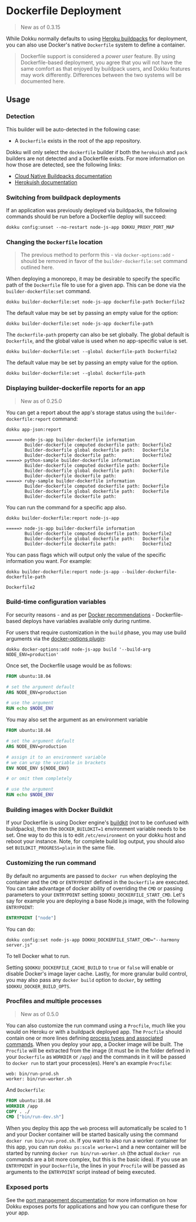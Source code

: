 # Dockerfile Deployment

> New as of 0.3.15

While Dokku normally defaults to using [Heroku buildpacks](https://devcenter.heroku.com/articles/buildpacks) for deployment, you can also use Docker's native `Dockerfile` system to define a container.

> Dockerfile support is considered a *power user* feature. By using Dockerfile-based deployment, you agree that you will not have the same comfort as that enjoyed by buildpack users, and Dokku features may work differently. Differences between the two systems will be documented here.

## Usage

### Detection

This builder will be auto-detected in the following case:

- A `Dockerfile` exists in the root of the app repository.

Dokku will only select the `dockerfile` builder if both the `herokuish` and `pack` builders are not detected and a Dockerfile exists. For more information on how those are detected, see the following links:

- [Cloud Native Buildpacks documentation](/docs/deployment/builders/cloud-native-buildpacks.md#detection)
- [Herokuish documentation](/docs/deployment/builders/herokuish-buildpacks.md#detection)

### Switching from buildpack deployments

If an application was previously deployed via buildpacks, the following commands should be run before a Dockerfile deploy will succeed:

```shell
dokku config:unset --no-restart node-js-app DOKKU_PROXY_PORT_MAP 
```

### Changing the `Dockerfile` location

> The previous method to perform this - via `docker-options:add` - should be removed in favor of the `builder-dockerfile:set` command outlined here.

When deploying a monorepo, it may be desirable to specify the specific path of the `Dockerfile` file to use for a given app. This can be done via the `builder-dockerfile:set` command.

```shell
dokku builder-dockerfile:set node-js-app dockerfile-path Dockerfile2
```

The default value may be set by passing an empty value for the option:

```shell
dokku builder-dockerfile:set node-js-app dockerfile-path
```

The `dockerfile-path` property can also be set globally. The global default is `Dockerfile`, and the global value is used when no app-specific value is set.

```shell
dokku builder-dockerfile:set --global dockerfile-path Dockerfile2
```

The default value may be set by passing an empty value for the option.

```shell
dokku builder-dockerfile:set --global dockerfile-path
```

### Displaying builder-dockerfile reports for an app

> New as of 0.25.0

You can get a report about the app's storage status using the `builder-dockerfile:report` command:

```shell
dokku app-json:report
```

```
=====> node-js-app builder-dockerfile information
       Builder-dockerfile computed dockerfile path: Dockerfile2
       Builder-dockerfile global dockerfile path:   Dockerfile
       Builder-dockerfile dockerfile path:          Dockerfile2
=====> python-sample builder-dockerfile information
       Builder-dockerfile computed dockerfile path: Dockerfile
       Builder-dockerfile global dockerfile path:   Dockerfile
       Builder-dockerfile dockerfile path:
=====> ruby-sample builder-dockerfile information
       Builder-dockerfile computed dockerfile path: Dockerfile
       Builder-dockerfile global dockerfile path:   Dockerfile
       Builder-dockerfile dockerfile path:
```

You can run the command for a specific app also.

```shell
dokku builder-dockerfile:report node-js-app
```

```
=====> node-js-app builder-dockerfile information
       Builder-dockerfile computed dockerfile path: Dockerfile2
       Builder-dockerfile global dockerfile path:   Dockerfile
       Builder-dockerfile dockerfile path:          Dockerfile2
```

You can pass flags which will output only the value of the specific information you want. For example:

```shell
dokku builder-dockerfile:report node-js-app --builder-dockerfile-dockerfile-path
```

```
Dockerfile2
```

### Build-time configuration variables

For security reasons - and as per [Docker recommendations](https://github.com/docker/docker/issues/13490) - Dockerfile-based deploys have variables available only during runtime.

For users that require customization in the `build` phase, you may use build arguments via the [docker-options plugin](docs/advanced-usage/docker-options.md):

```shell
dokku docker-options:add node-js-app build '--build-arg NODE_ENV=production'
```

Once set, the Dockerfile usage would be as follows:

```Dockerfile
FROM ubuntu:18.04

# set the argument default
ARG NODE_ENV=production

# use the argument
RUN echo $NODE_ENV
```

You may also set the argument as an environment variable

```Dockerfile
FROM ubuntu:18.04

# set the argument default
ARG NODE_ENV=production

# assign it to an environment variable
# we can wrap the variable in brackets
ENV NODE_ENV ${NODE_ENV}

# or omit them completely

# use the argument
RUN echo $NODE_ENV
```

### Building images with Docker Buildkit

If your Dockerfile is using Docker engine's [buildkit](https://docs.docker.com/develop/develop-images/build_enhancements/) (not to be confused with buildpacks), then the `DOCKER_BUILDKIT=1` environment variable needs to be set. One way to do this is to edit `/etc/environment` on your dokku host and reboot your instance. Note, for complete build log output, you should also set `BUILDKIT_PROGRESS=plain` in the same file. 

### Customizing the run command

By default no arguments are passed to `docker run` when deploying the container and the `CMD` or `ENTRYPOINT` defined in the `Dockerfile` are executed. You can take advantage of docker ability of overriding the `CMD` or passing parameters to your `ENTRYPOINT` setting `$DOKKU_DOCKERFILE_START_CMD`. Let's say for example you are deploying a base Node.js image, with the following `ENTRYPOINT`:

```Dockerfile
ENTRYPOINT ["node"]
```

You can do:

```shell
dokku config:set node-js-app DOKKU_DOCKERFILE_START_CMD="--harmony server.js"
```

To tell Docker what to run.

Setting `$DOKKU_DOCKERFILE_CACHE_BUILD` to `true` or `false` will enable or disable Docker's image layer cache. Lastly, for more granular build control, you may also pass any `docker build` option to `docker`, by setting `$DOKKU_DOCKER_BUILD_OPTS`.

### Procfiles and multiple processes

> New as of 0.5.0

You can also customize the run command using a `Procfile`, much like you would on Heroku or
with a buildpack deployed app. The `Procfile` should contain one or more lines defining [process types and associated commands](https://devcenter.heroku.com/articles/procfile#declaring-process-types).
When you deploy your app, a Docker image will be built. The `Procfile` will be extracted from the image
(it must be in the folder defined in your `Dockerfile` as `WORKDIR` or `/app`) and the commands
in it will be passed to `docker run` to start your process(es). Here's an example `Procfile`:

```Procfile
web: bin/run-prod.sh
worker: bin/run-worker.sh
```

And `Dockerfile`:

```Dockerfile
FROM ubuntu:18.04
WORKDIR /app
COPY . ./
CMD ["bin/run-dev.sh"]
```

When you deploy this app the `web` process will automatically be scaled to 1 and your Docker container
will be started basically using the command `docker run bin/run-prod.sh`. If you want to also run
a worker container for this app, you can run `dokku ps:scale worker=1` and a new container will be
started by running `docker run bin/run-worker.sh` (the actual `docker run` commands are a bit more
complex, but this is the basic idea). If you use an `ENTRYPOINT` in your `Dockerfile`, the lines
in your `Procfile` will be passed as arguments to the `ENTRYPOINT` script instead of being executed.

### Exposed ports

See the [port management documentation](/docs/networking/port-management.md) for more information on how Dokku exposes ports for applications and how you can configure these for your app.
